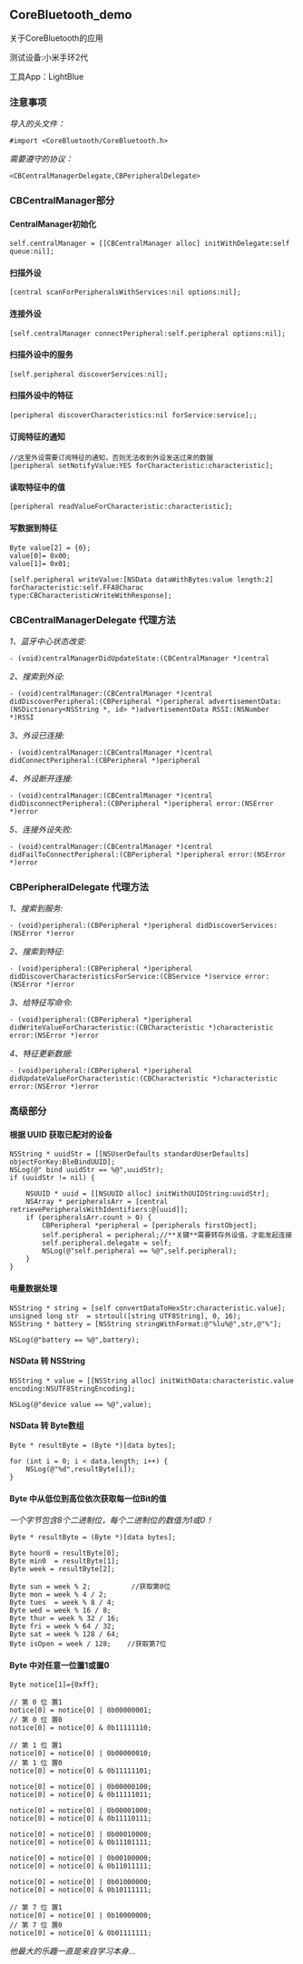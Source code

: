 ## CoreBluetooth_demo
关于CoreBluetooth的应用
 
测试设备:小米手环2代

工具App：LightBlue

### 注意事项

*导入的头文件：*

```objc
#import <CoreBluetooth/CoreBluetooth.h>
```

*需要遵守的协议：*

`<CBCentralManagerDelegate,CBPeripheralDelegate>`

### CBCentralManager部分

#### CentralManager初始化

```objc
self.centralManager = [[CBCentralManager alloc] initWithDelegate:self queue:nil];
```

#### 扫描外设

```objc
[central scanForPeripheralsWithServices:nil options:nil];
```

#### 连接外设

```objc
[self.centralManager connectPeripheral:self.peripheral options:nil];
```

#### 扫描外设中的服务

```objc
[self.peripheral discoverServices:nil];
```

#### 扫描外设中的特征

```objc
[peripheral discoverCharacteristics:nil forService:service];;
```

#### 订阅特征的通知

```objc
//这里外设需要订阅特征的通知，否则无法收到外设发送过来的数据
[peripheral setNotifyValue:YES forCharacteristic:characteristic];
```

#### 读取特征中的值

```objc
[peripheral readValueForCharacteristic:characteristic];
```

#### 写数据到特征

```objc
Byte value[2] = {0};
value[0]= 0x00;
value[1]= 0x01;
            
[self.peripheral writeValue:[NSData dataWithBytes:value length:2] forCharacteristic:self.FFA8Charac type:CBCharacteristicWriteWithResponse];
```

### CBCentralManagerDelegate 代理方法

*1、蓝牙中心状态改变:*

```objc
- (void)centralManagerDidUpdateState:(CBCentralManager *)central
```

*2、搜索到外设:*

```objc
- (void)centralManager:(CBCentralManager *)central didDiscoverPeripheral:(CBPeripheral *)peripheral advertisementData:(NSDictionary<NSString *, id> *)advertisementData RSSI:(NSNumber *)RSSI
```

*3、外设已连接:*

```objc
- (void)centralManager:(CBCentralManager *)central didConnectPeripheral:(CBPeripheral *)peripheral
```

*4、外设断开连接:*

```objc
- (void)centralManager:(CBCentralManager *)central didDisconnectPeripheral:(CBPeripheral *)peripheral error:(NSError *)error
```

*5、连接外设失败:*

```objc 
- (void)centralManager:(CBCentralManager *)central didFailToConnectPeripheral:(CBPeripheral *)peripheral error:(NSError *)error
```

### CBPeripheralDelegate 代理方法

*1、搜索到服务:*

```objc
- (void)peripheral:(CBPeripheral *)peripheral didDiscoverServices:(NSError *)error
```
*2、搜索到特征:*

```objc
- (void)peripheral:(CBPeripheral *)peripheral didDiscoverCharacteristicsForService:(CBService *)service error:(NSError *)error
```

*3、给特征写命令:*

```objc
- (void)peripheral:(CBPeripheral *)peripheral didWriteValueForCharacteristic:(CBCharacteristic *)characteristic error:(NSError *)error
```

*4、特征更新数据:*

```objc 
- (void)peripheral:(CBPeripheral *)peripheral didUpdateValueForCharacteristic:(CBCharacteristic *)characteristic error:(NSError *)error
```

### 高级部分

#### 根据 UUID 获取已配对的设备

```objc
NSString * uuidStr = [[NSUserDefaults standardUserDefaults] objectForKey:BleBindUUID];
NSLog(@" bind uuidStr == %@",uuidStr);
if (uuidStr != nil) {
                
	NSUUID * uuid = [[NSUUID alloc] initWithUUIDString:uuidStr];
	NSArray * peripheralsArr = [central retrievePeripheralsWithIdentifiers:@[uuid]];
	if (peripheralsArr.count > 0) {
		CBPeripheral *peripheral = [peripherals firstObject];
		self.peripheral = peripheral;//**关键**需要转存外设值，才能发起连接
		self.peripheral.delegate = self;
		NSLog(@"self.peripheral == %@",self.peripheral);
    }
}
```

#### 电量数据处理

```objc
NSString * string = [self convertDataToHexStr:characteristic.value];
unsigned long str  = strtoul([string UTF8String], 0, 16);
NSString * battery = [NSString stringWithFormat:@"%lu%@",str,@"%"];

NSLog(@"battery == %@",battery);
```

#### NSData 转 NSString

```objc
NSString * value = [[NSString alloc] initWithData:characteristic.value encoding:NSUTF8StringEncoding];

NSLog(@"device value == %@",value);
```

#### NSData 转 Byte数组

```objc
Byte * resultByte = (Byte *)[data bytes];
    
for (int i = 0; i < data.length; i++) {
	NSLog(@"%d",resultByte[i]);
}
```

#### Byte 中从低位到高位依次获取每一位Bit的值

*一个字节包含8个二进制位，每个二进制位的数值为1或0！*

```objc
Byte * resultByte = (Byte *)[data bytes];
  
Byte hour0 = resultByte[0];
Byte min0  = resultByte[1];
Byte week = resultByte[2];
        
Byte sun = week % 2;          //获取第0位
Byte mon = week % 4 / 2;
Byte tues  = week % 8 / 4;
Byte wed = week % 16 / 8;
Byte thur = week % 32 / 16;
Byte fri = week % 64 / 32;
Byte sat = week % 128 / 64;
Byte isOpen = week / 128;    //获取第7位
```

#### Byte 中对任意一位置1或置0

```objc
Byte notice[1]={0xff};

// 第 0 位 置1
notice[0] = notice[0] | 0b00000001;
// 第 0 位 置0
notice[0] = notice[0] & 0b11111110;

// 第 1 位 置1
notice[0] = notice[0] | 0b00000010;
// 第 1 位 置0
notice[0] = notice[0] & 0b11111101;

notice[0] = notice[0] | 0b00000100;
notice[0] = notice[0] & 0b11111011;

notice[0] = notice[0] | 0b00001000;
notice[0] = notice[0] & 0b11110111;

notice[0] = notice[0] | 0b00010000;
notice[0] = notice[0] & 0b11101111;

notice[0] = notice[0] | 0b00100000;
notice[0] = notice[0] & 0b11011111;

notice[0] = notice[0] | 0b01000000;
notice[0] = notice[0] & 0b10111111;

// 第 7 位 置1
notice[0] = notice[0] | 0b10000000;
// 第 7 位 置0
notice[0] = notice[0] & 0b01111111;
```
*他最大的乐趣一直是来自学习本身...*